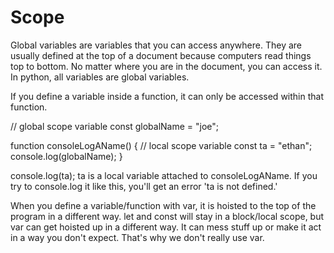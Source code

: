 # Scope

Global variables are variables that you can access anywhere. They are usually defined at the top of a document because computers read things top to bottom. No matter where you are in the document, you can access it. In python, all variables are global variables.

If you define a variable inside a function, it can only be accessed within that function.

// global scope variable
const globalName = "joe";

function consoleLogAName() {
// local scope variable
const ta = "ethan";
console.log(globalName);
}

console.log(ta); ta is a local variable attached to consoleLogAName. If you try to console.log it like this, you'll get an error 'ta is not defined.'

When you define a variable/function with var, it is hoisted to the top of the program in a different way. let and const will stay in a block/local scope, but var can get hoisted up in a different way. It can mess stuff up or make it act in a way you don't expect. That's why we don't really use var.
